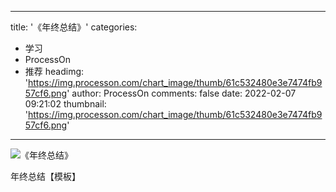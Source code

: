 
---
title: '《年终总结》'
categories: 
 - 学习
 - ProcessOn
 - 推荐
headimg: 'https://img.processon.com/chart_image/thumb/61c532480e3e7474fb957cf6.png'
author: ProcessOn
comments: false
date: 2022-02-07 09:21:02
thumbnail: 'https://img.processon.com/chart_image/thumb/61c532480e3e7474fb957cf6.png'
---

<div>   
<img class="thumb" alt="《年终总结》" src="https://img.processon.com/chart_image/thumb/61c532480e3e7474fb957cf6.png" referrerpolicy="no-referrer">
<p>年终总结【模板】</p>  
</div>
            